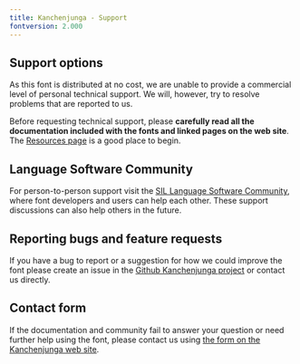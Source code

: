 ```yaml
---
title: Kanchenjunga - Support
fontversion: 2.000
---
```


## Support options

As this font is distributed at no cost, we are unable to provide a commercial level of personal technical support. We will, however, try to resolve problems that are reported to us.

Before requesting technical support, please **carefully read all the documentation included with the fonts and linked pages on the web site**. The [Resources page](resources.md) is a good place to begin.

## Language Software Community

For person-to-person support visit the [SIL Language Software Community](https://community.software.sil.org/c/silfonts), where font developers and users can help each other. These support discussions can also help others in the future.

## Reporting bugs and feature requests

If you have a bug to report or a suggestion for how we could improve the font please create an issue in the [Github Kanchenjunga project](https://github.com/silnrsi/font-kanchenjunga/issues) or contact us directly.

## Contact form

If the documentation and community fail to answer your question or need further help using the font, please contact us using [the form on the Kanchenjunga web site](https://software.sil.org/kanchenjunga/about/contact/).

